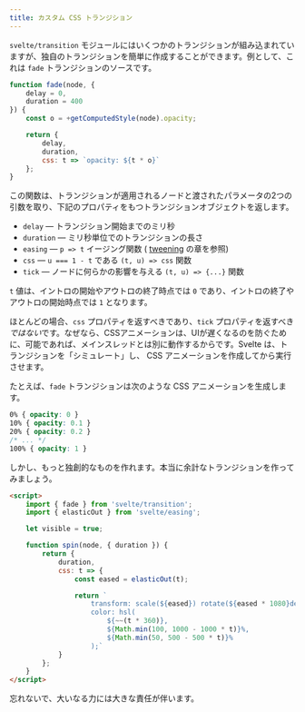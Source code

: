 ```yaml
---
title: カスタム CSS トランジション
---
```


`svelte/transition` モジュールにはいくつかのトランジションが組み込まれていますが、独自のトランジションを簡単に作成することができます。例として、これは `fade` トランジションのソースです。

```js
function fade(node, {
	delay = 0,
	duration = 400
}) {
	const o = +getComputedStyle(node).opacity;

	return {
		delay,
		duration,
		css: t => `opacity: ${t * o}`
	};
}
```

この関数は、トランジションが適用されるノードと渡されたパラメータの2つの引数を取り、下記のプロパティをもつトランジションオブジェクトを返します。

* `delay` — トランジション開始までのミリ秒
* `duration` — ミリ秒単位でのトランジションの長さ
* `easing` — `p => t` イージング関数 ( [tweening](tutorial/tweened) の章を参照)
* `css` — `u === 1 - t` である `(t, u) => css` 関数
* `tick` — ノードに何らかの影響を与える `(t, u) => {...}` 関数

`t` 値は、イントロの開始やアウトロの終了時点では `0` であり、イントロの終了やアウトロの開始時点では `1` となります。

ほとんどの場合、`css` プロパティを返すべきであり、`tick` プロパティを返すべき*ではない*です。なぜなら、CSSアニメーションは、UIが遅くなるのを防ぐために、可能であれば、メインスレッドとは別に動作するからです。Svelte は、トランジションを「シミュレート」し、 CSS アニメーションを作成してから実行させます。

たとえば、`fade` トランジションは次のような CSS アニメーションを生成します。

```css
0% { opacity: 0 }
10% { opacity: 0.1 }
20% { opacity: 0.2 }
/* ... */
100% { opacity: 1 }
```

しかし、もっと独創的なものを作れます。本当に余計なトランジションを作ってみましょう。

```html
<script>
	import { fade } from 'svelte/transition';
	import { elasticOut } from 'svelte/easing';

	let visible = true;

	function spin(node, { duration }) {
		return {
			duration,
			css: t => {
				const eased = elasticOut(t);

				return `
					transform: scale(${eased}) rotate(${eased * 1080}deg);
					color: hsl(
						${~~(t * 360)},
						${Math.min(100, 1000 - 1000 * t)}%,
						${Math.min(50, 500 - 500 * t)}%
					);`
			}
		};
	}
</script>
```

忘れないで、大いなる力には大きな責任が伴います。
